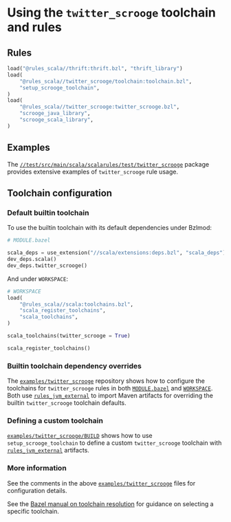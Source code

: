 # Using the `twitter_scrooge` toolchain and rules

## Rules

```py
load("@rules_scala//thrift:thrift.bzl", "thrift_library")
load(
    "@rules_scala//twitter_scrooge/toolchain:toolchain.bzl",
    "setup_scrooge_toolchain",
)
load(
    "@rules_scala//twitter_scrooge:twitter_scrooge.bzl",
    "scrooge_java_library",
    "scrooge_scala_library",
)
```

## Examples

The [`//test/src/main/scala/scalarules/test/twitter_scrooge`][] package provides
extensive examples of `twitter_scrooge` rule usage.

## Toolchain configuration

### Default builtin toolchain

To use the builtin toolchain with its default dependencies under Bzlmod:

```py
# MODULE.bazel

scala_deps = use_extension("//scala/extensions:deps.bzl", "scala_deps")
dev_deps.scala()
dev_deps.twitter_scrooge()
```

And under `WORKSPACE`:

```py
# WORKSPACE
load(
    "@rules_scala//scala:toolchains.bzl",
    "scala_register_toolchains",
    "scala_toolchains",
)

scala_toolchains(twitter_scrooge = True)

scala_register_toolchains()
```

### Builtin toolchain dependency overrides

The [`examples/twitter_scrooge`][] repository shows how to configure the
toolchains for `twitter_scrooge` rules in both [`MODULE.bazel`][] and
[`WORKSPACE`][]. Both use [`rules_jvm_external`][] to import Maven artifacts for
overriding the builtin `twitter_scrooge` toolchain defaults.

### Defining a custom toolchain

[`examples/twitter_scrooge/BUILD`][] shows how to use `setup_scrooge_toolchain`
to define a custom `twitter_scrooge` toolchain with [`rules_jvm_external`][]
artifacts.

### More information

See the comments in the above [`examples/twitter_scrooge`][] files for
configuration details.

See the [Bazel manual on toolchain resolution](
https://bazel.build/extending/toolchains#toolchain-resolution) for guidance on
selecting a specific toolchain.

[`//test/src/main/scala/scalarules/test/twitter_scrooge`]: ../test/src/main/scala/scalarules/test/twitter_scrooge
[`examples/twitter_scrooge`]: ../examples/twitter_scrooge/
[`MODULE.bazel`]: ../examples/twitter_scrooge/MODULE.bazel
[`WORKSPACE`]: ../examples/twitter_scrooge/WORKSPACE
[`examples/twitter_scrooge/BUILD`]: ../examples/twitter_scrooge/BUILD
[`rules_jvm_external`]: https://github.com/bazel-contrib/rules_jvm_external
